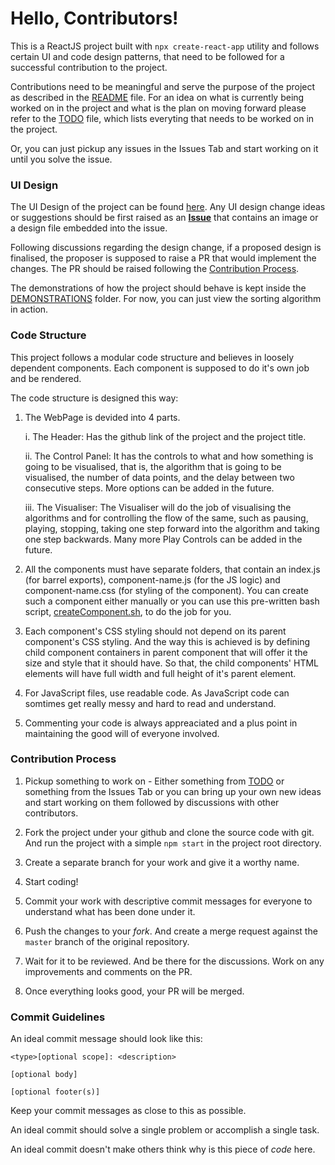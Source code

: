 # Hello, Contributors!

This is a ReactJS project built with `npx create-react-app` utility and follows certain UI and code design patterns, that need to be followed for a successful contribution to the project.

Contributions need to be meaningful and serve the purpose of the project as described in the [README](./README.md) file. For an idea on what is currently being worked on in the project and what is the plan on moving forward please refer to the [TODO](./TODO.md) file, which lists everyting that needs to be worked on in the project.

Or, you can just pickup any issues in the Issues Tab and start working on it until you solve the issue.


### UI Design

The UI Design of the project can be found [here](https://www.figma.com/files/project/198794682/Algorithm-Visualiser?fuid=1115370015659451986). Any UI design change ideas or suggestions should be first raised as an [**Issue**](https://github.com/Suraj-Upadhyay/Algorithm-Visualiser/issues) that contains an image or a design file embedded into the issue.

Following discussions regarding the design change, if a proposed design is finalised, the proposer is supposed to raise a PR that would implement the changes. The PR should be raised following the [Contribution Process](#contribution-process).

The demonstrations of how the project should behave is kept inside the [DEMONSTRATIONS](./DEMONSTRATIONS/) folder. For now, you can just view the sorting algorithm in action.

### Code Structure

This project follows a modular code structure and believes in loosely dependent components. Each component is supposed to do it's own job and be rendered.

The code structure is designed this way:

1. The WebPage is devided into 4 parts.

    i. The Header: Has the github link of the project and the project title.

    ii. The Control Panel: It has the controls to what and how something is going to be visualised, that is, the algorithm that is going to be visualised, the number of data points, and the delay between two consecutive steps. More options can be added in the future.

    iii. The Visualiser: The Visualiser will do the job of visualising the algorithms and for controlling the flow of the same, such as pausing, playing, stopping, taking one step forward into the algorithm and taking one step backwards. Many more Play Controls can be added in the future.

2. All the components must have separate folders, that contain an index.js (for barrel exports), component-name.js (for the JS logic) and component-name.css (for styling of the component). You can create such a component either manually or you can use this pre-written bash script, [createComponent.sh](/wecreateComponent.sh), to do the job for you.

3. Each component's CSS styling should not depend on its parent component's CSS styling. And the way this is achieved is by defining child component containers in parent component that will offer it the size and style that it should have. So that, the child components' HTML elements will have full width and full height of it's parent element.

4. For JavaScript files, use readable code. As JavaScript code can somtimes get really messy and hard to read and understand.

5. Commenting your code is always appreaciated and a plus point in maintaining the good will of everyone involved.

### Contribution Process

1. Pickup something to work on - Either something from [TODO](./TODO.md) or something from the Issues Tab or you can bring up your own new ideas and start working on them followed by discussions with other contributors.

2. Fork the project under your github and clone the source code with git. And run the project with a simple `npm start` in the project root directory.

3. Create a separate branch for your work and give it a worthy name.

4. Start coding!

5. Commit your work with descriptive commit messages for everyone to understand what has been done under it.

6. Push the changes to your *fork*. And create a merge request against the `master` branch of the original repository.

7. Wait for it to be reviewed. And be there for the discussions. Work on any improvements and comments on the PR.

8. Once everything looks good, your PR will be merged.

### Commit Guidelines

An ideal commit message should look like this:

```
<type>[optional scope]: <description>

[optional body]

[optional footer(s)]
```

Keep your commit messages as close to this as possible.

An ideal commit should solve a single problem or accomplish a single task.

An ideal commit doesn't make others think why is this piece of *code* here.
